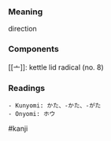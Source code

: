 ### Meaning

direction

### Components

[[亠]]: kettle lid radical (no. 8)

### Readings

```
- Kunyomi: かた、-かた、-がた
- Onyomi: ホウ
```

#kanji